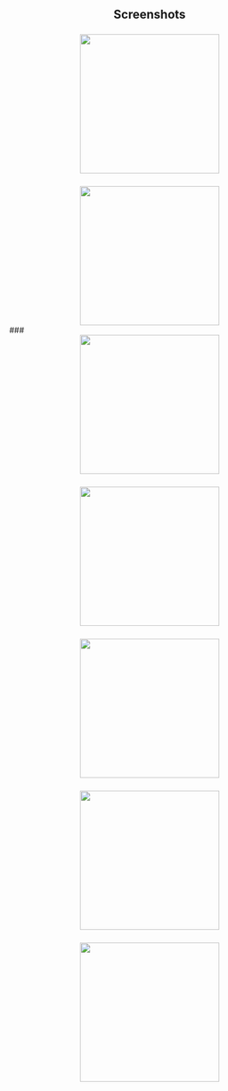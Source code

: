 <h2 align="center">Screenshots</h2>

###

<div align="center">
  <img height="250" src="https://tinypic.host/images/2024/08/19/Zrzut-ekranu-2024-08-19-030631.png"  />
</div>

###

<div align="center">
  <img height="250" src="https://tinypic.host/images/2024/08/19/Zrzut-ekranu-2024-08-19-030736.png"  />
</div>
###

<div align="center">
  <img height="250" src="https://tinypic.host/images/2024/08/19/Zrzut-ekranu-2024-08-19-024742.png"  />
</div>

###

<div align="center">
  <img height="250" src="https://tinypic.host/images/2024/08/19/Zrzut-ekranu-2024-08-19-025359.png"  />
</div>

###

<div align="center">
  <img height="250" src="https://tinypic.host/images/2024/08/19/Zrzut-ekranu-2024-08-19-030105.png"  />
</div>

###

<div align="center">
  <img height="250" src="https://tinypic.host/images/2024/08/19/Zrzut-ekranu-2024-08-19-030339.png"  />
</div>

###

<div align="center">
  <img height="250" src="https://tinypic.host/images/2024/08/19/Zrzut-ekranu-2024-08-19-030505.png"  />
</div>
